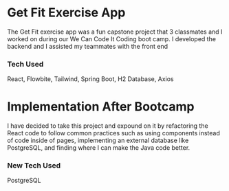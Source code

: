 # Get Fit Exercise App
The Get Fit exercise app was a fun capstone project that 3 classmates and I worked on during our We Can Code It Coding boot camp. I developed the backend and I assisted my teammates with the front end

### Tech Used
React, Flowbite, Tailwind, Spring Boot, H2 Database, Axios

# Implementation After Bootcamp
I have decided to take this project and expound on it by refactoring the React code to follow common practices such as using components instead of code inside of pages, implementing an external database like PostgreSQL, and finding where I can make the Java code better.

### New Tech Used
PostgreSQL
